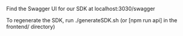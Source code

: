 Find the Swagger UI for our SDK at localhost:3030/swagger

To regenerate the SDK, run ./generateSDK.sh
(or [npm run api] in the frontend/ directory)

